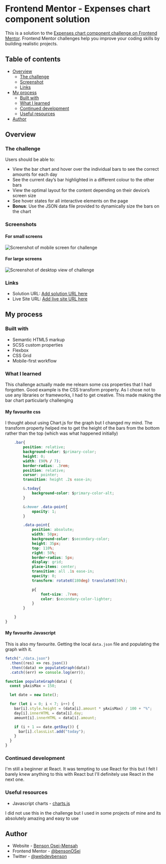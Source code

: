 # Frontend Mentor - Expenses chart component solution

This is a solution to the [Expenses chart component challenge on Frontend Mentor](https://www.frontendmentor.io/challenges/expenses-chart-component-e7yJBUdjwt). Frontend Mentor challenges help you improve your coding skills by building realistic projects.

## Table of contents

- [Overview](#overview)
  - [The challenge](#the-challenge)
  - [Screenshot](#screenshots)
  - [Links](#links)
- [My process](#my-process)
  - [Built with](#built-with)
  - [What I learned](#what-i-learned)
  - [Continued development](#continued-development)
  - [Useful resources](#useful-resources)
- [Author](#author)

## Overview

### The challenge

Users should be able to:

- View the bar chart and hover over the individual bars to see the correct amounts for each day
- See the current day’s bar highlighted in a different colour to the other bars
- View the optimal layout for the content depending on their device’s screen size
- See hover states for all interactive elements on the page
- **Bonus**: Use the JSON data file provided to dynamically size the bars on the chart

### Screenshots

#### For small screens

![Screenshot of mobile screen for challenge](images/mobile-screenshot.png)

#### For large screens

![Screenshot of desktop view of challenge](images/desktop-screenshot.png)

### Links

- Solution URL: [Add solution URL here](https://your-solution-url.com)
- Live Site URL: [Add live site URL here](https://your-live-site-url.com)

## My process

### Built with

- Semantic HTML5 markup
- SCSS custom properties
- Flexbox
- CSS Grid
- Mobile-first workflow

### What I learned

This challenge actually made me relearn some css properties that I had forgotten. Good example is the CSS transform property. As I chose not to use
any libraries or frameworks, I had to get creative. This made making the bar chart particularly challenging

#### My favourite css

I thought about using Chart.js for the graph but I changed my mind. The transform property helped me to get the height of the bars from the bottom rather than the top (which was what happened initially)

```css
    .bar{
        position: relative;
        background-color: $primary-color;
        height: 0;
        width: (90% / 7);
        border-radius: .3rem;
        position: relative;
        cursor: pointer;
        transition: height .2s ease-in;

        &.today{
            background-color: $primary-color-alt;
        }

        &:hover .data-point{
            opacity: 1;
        }

        .data-point{
            position: absolute;
            width: 50px;
            background-color: $secondary-color;
            height: 35px;
            top: 110%;
            right: 50%;
            border-radius: 5px;
            display: grid;
            place-items: center;
            transition: all .1s ease-in;
            opacity: 0;
            transform: rotateX(180deg) translateX(50%);

            p{
                font-size: .7rem;
                color: $secondary-color-lighter;
            }
        }

    }
}
```

#### My favourite Javascript

This is also my favourite. Getting the local `data.json` file and populating the graph with it.

```js
fetch("./data.json")
  .then((res) => res.json())
  .then((data) => populateGraph(data))
  .catch((err) => console.log(err));

function populateGraph(data) {
  const yAxisMax = 150;

  let date = new Date();

  for (let i = 0; i < 7; i++) {
    bar[i].style.height = (data[i].amount * yAxisMax) / 100 + "%";
    day[i].innerHTML = data[i].day;
    amount[i].innerHTML = data[i].amount;

    if (i + 1 == date.getDay()) {
      bar[i].classList.add("today");
    }
  }
}
```

### Continued development

I'm still a beginner at React. It was tempting to use React for this but I felt I barely knew anything to this with React but I'll definitely use React in the next one.

### Useful resources

- Javascript charts - [charts.js](https://www.chartsjs.org)

I did not use this in the challenge but I used in some projects of mine and its absolutely amazing and easy to use

## Author

- Website - [Benson Osei-Mensah](https://www.your-site.com)
- Frontend Mentor - [@bensonOSei](https://www.frontendmentor.io/profile/yourusername)
- Twitter - [@webdevbenson](https://www.twitter.com/webdevbenson)

